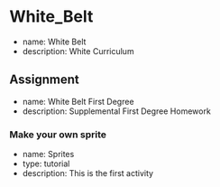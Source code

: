 # White_Belt
* name: White Belt 
* description: White Curriculum

## Assignment
* name: White Belt First Degree
* description: Supplemental First Degree Homework

### Make your own sprite
* name: Sprites
* type: tutorial
* description: This is the first activity
